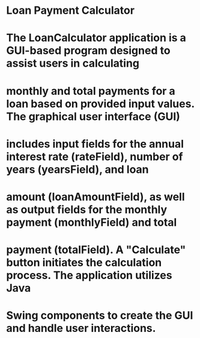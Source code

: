 # Loan Payment Calculator
# The LoanCalculator application is a GUI-based program designed to assist users in calculating
# monthly and total payments for a loan based on provided input values. The graphical user interface (GUI)
# includes input fields for the annual interest rate (rateField), number of years (yearsField), and loan
# amount (loanAmountField), as well as output fields for the monthly payment (monthlyField) and total
# payment (totalField). A "Calculate" button initiates the calculation process. The application utilizes Java
# Swing components to create the GUI and handle user interactions.

